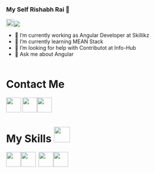 ### My Self Rishabh Rai  👋
<img src="https://i.imgur.com/JNxZDWU.gif" height=21px>![](https://komarev.com/ghpvc/?username=RatingRishu)
- 🔭 I’m currently working as Angular Developer at Skillikz</br>
- 🌱 I’m currently learning MEAN Stack</br>
- 🤔 I’m looking for help with Contributot at Info-Hub</br>
- 💬 Ask me about Angular </br></br>
# Contact Me
<a href="https://www.instagram.com/invites/contact/?i=1fd8y2xozgi3b&utm_content=36gfk31" target="blank"><img align="center" src="https://i.imgur.com/p0T2QqU.gif" height="40"  /></a> <a href="https://www.linkedin.com/in/rishabh-rai-409118174" target="blank"><img align="center" src="https://i.imgur.com/Ehv0wrV.gif" height="40"  /></a><a href="https://www.facebook.com/rishabh.rai.75436" target="blank"><img align="center" src="https://imgur.com/FfFWaYm.gif" height="40"  /></a>
# My Skills <img src="https://i.imgur.com/sb1EbvB.png" height=42px width=43px>

<img src="https://i.imgur.com/BKfhFJC.png" height=40px><img src="https://i.imgur.com/kyB7HtB.png" height=40px>&nbsp;&nbsp;<img src="https://i.imgur.com/u5NQ2fW.png" height=40px><img src="https://i.imgur.com/3Sp0XAN.png" height=40px>


